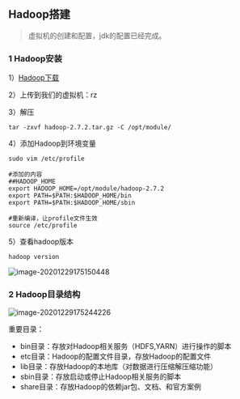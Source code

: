 ## Hadoop搭建

> 虚拟机的创建和配置，jdk的配置已经完成。

### 1 Hadoop安装

1）[Hadoop下载](https://archive.apache.org/dist/hadoop/common/hadoop-2.7.2/)

2）上传到我们的虚拟机：rz

3）解压

```shell
tar -zxvf hadoop-2.7.2.tar.gz -C /opt/module/
```

4）添加Hadoop到环境变量

```shell
sudo vim /etc/profile

#添加的内容
##HADOOP_HOME
export HADOOP_HOME=/opt/module/hadoop-2.7.2
export PATH=$PATH:$HADOOP_HOME/bin
export PATH=$PATH:$HADOOP_HOME/sbin

#重新编译，让profile文件生效
source /etc/profile
```

5）查看hadoop版本

```shell
hadoop version
```

![image-20201229175150448](https://gitee.com/code1997/blog-image/raw/master/images/image-20201229175150448.png)

### 2 Hadoop目录结构

![image-20201229175244226](https://gitee.com/code1997/blog-image/raw/master/images/image-20201229175244226.png)

重要目录：

- bin目录：存放对Hadoop相关服务（HDFS,YARN）进行操作的脚本
- etc目录：Hadoop的配置文件目录，存放Hadoop的配置文件
- lib目录：存放Hadoop的本地库（对数据进行压缩解压缩功能）
- sbin目录：存放启动或停止Hadoop相关服务的脚本
- share目录：存放Hadoop的依赖jar包、文档、和官方案例